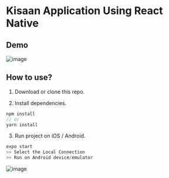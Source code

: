 # Kisaan Application Using React Native

## Demo

![image](https://user-images.githubusercontent.com/24665608/144923446-0d951881-1729-4da6-a622-7e2ec371ba8f.png)

## How to use?

1. Download or clone this repo.

2. Install dependencies.

```js
npm install
// or
yarn install
```

3. Run project on iOS / Android.

```js
expo start
>> Select the Local Connection 
>> Run on Android device/emulator
```
![image](https://user-images.githubusercontent.com/24665608/144923733-a8edcb94-76ae-4545-babd-8ea922d811a4.png)


